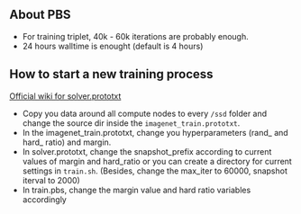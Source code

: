 About PBS
---

- For training triplet, 40k - 60k iterations are probably enough.
- 24 hours walltime is enought (default is 4 hours)

How to start a new training process
---

[Official wiki for solver.prototxt](https://github.com/BVLC/caffe/wiki/Solver-Prototxt)

- Copy you data around all compute nodes to every `/ssd` folder and change the source dir inside the `imagenet_train.prototxt`.
- In the imagenet_train.prototxt, change you hyperparameters (rand_ and hard_ ratio) and margin.
- In solver.prototxt, change the snapshot_prefix according to current values of margin and hard_ratio or you can create a directory for current settings in `train.sh`. (Besides, change the max_iter to 60000, snapshot iterval to 2000)
- In train.pbs, change the margin value and hard ratio variables accordingly
